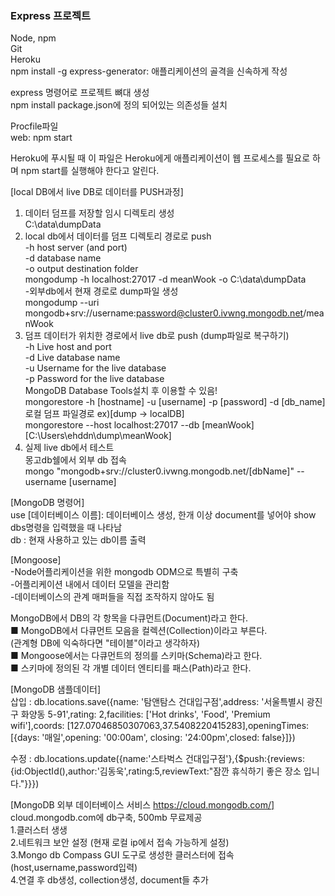 ### Express 프로젝트   
Node, npm   
Git   
Heroku   
npm install -g express-generator: 애플리케이션의 골격을 신속하게 작성
   
express  명령어로 프로젝트 뼈대 생성   
npm install   package.json에 정의 되어있는 의존성들 설치   


Procfile파일      
web: npm start   

Heroku에 푸시될 때 이 파일은 Heroku에게 애플리케이션이 웹 프로세스를 필요로 하며 npm 
start를 실행해야 한다고 알린다.   



[local DB에서 live DB로 데이터를 PUSH과정]   
1. 데이터 덤프를 저장할 임시 디렉토리 생성   
C:\data\dumpData      
2. local db에서 데이터를 덤프 디렉토리 경로로 push   
-h host server (and port)   
-d database name   
-o output destination folder   
mongodump -h localhost:27017 -d meanWook -o C:\data\dumpData   
-외부db에서 현재 경로로 dump파일 생성   
mongodump --uri mongodb+srv://username:password@cluster0.ivwng.mongodb.net/meanWook      
3. 덤프 데이터가 위치한 경로에서 live db로 push (dump파일로 복구하기)   
-h Live host and port   
-d Live database name   
-u Username for the live database   
-p Password for the live database   
MongoDB Database Tools설치 후 이용할 수 있음!   
mongorestore -h [hostname] -u [username] -p [password] -d [db_name] 로컬 덤프 파일경로
ex)[dump -> localDB]   
mongorestore --host localhost:27017 --db [meanWook] [C:\Users\ehddn\dump\meanWook]   
4. 실제 live db에서 테스트   
몽고db쉘에서 외부 db 접속   
mongo "mongodb+srv://cluster0.ivwng.mongodb.net/[dbName]" --username [username]   



[MongoDB 명령어]   
use [데이터베이스 이름]: 데이터베이스 생성, 한개 이상 document를 넣어야 show dbs명령을 입력했을 때 나타남   
db : 현재 사용하고 있는 db이름 출력    
   
[Mongoose]   
-Node어플리케이션을 위한 mongodb ODM으로 특별히 구축   
-어플리케이션 내에서 데이터 모델을 관리함   
-데이터베이스의 관계 매퍼들을 직접 조작하지 않아도 됨   
   
MongoDB에서 DB의 각 항목을 다큐먼트(Document)라고 한다.   
■ MongoDB에서 다큐먼트 모음을 컬렉션(Collection)이라고 부른다.   
(관계형 DB에 익숙하다면 "테이블"이라고 생각하자)    
■ Mongoose에서는 다큐먼트의 정의를 스키마(Schema)라고 한다.   
■ 스키마에 정의된 각 개별 데이터 엔티티를 패스(Path)라고 한다.  

[MongoDB 샘플데이터]   
삽입 : db.locations.save({name: '탐앤탐스 건대입구점',address: '서울특별시 광진구 화양동 5-91',rating: 2,facilities: ['Hot drinks', 'Food', 'Premium wifi'],coords: [127.07046850307063,37.5408220415283],openingTimes: [{days: '매일',opening: '00:00am', closing: '24:00pm',closed: false}]})   

수정 : db.locations.update({name:'스타벅스 건대입구점'},{$push:{reviews:{id:ObjectId(),author:'김동욱',rating:5,reviewText:"잠깐 휴식하기 좋은 장소 입니다."}}})   


[MongoDB 외부 데이터베이스 서비스 https://cloud.mongodb.com/]      
cloud.mongodb.com에 db구축, 500mb 무료제공    
1.클러스터 생생   
2.네트워크 보안 설정 (현재 로컬 ip에서 접속 가능하게 설정)   
3.Mongo db Compass GUI 도구로 생성한 클러스터에 접속 (host,username,password입력)   
4.연결 후 db생성, collection생성, document들 추가    

   



